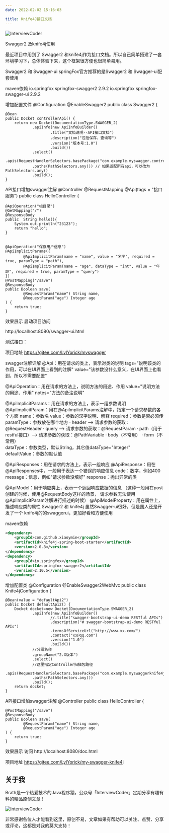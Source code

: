 ```yaml
---
date: 2022-02-02 15:16:03

title: Knife4J接口文档
---
```


![InterviewCoder](https://brath4.oss-cn-shenzhen.aliyuncs.com/picgo/%E6%89%AB%E7%A0%81_%E6%90%9C%E7%B4%A2%E8%81%94%E5%90%88%E4%BC%A0%E6%92%AD%E6%A0%B7%E5%BC%8F-%E6%A0%87%E5%87%86%E8%89%B2%E7%89%88.png)





Swagger2 及knife4j使用

最近项目中用到了 Swagger2 和knife4j作为接口文档。所以自己简单搭建了一套环境学习下，总体体验下来，这个框架很方便也很简单易用。

Swagger2 和 Swagger-ui
springFox官方推荐的是Swagger2 和 Swagger-ui配套使用

maven依赖
    <dependencies>
        <dependency>
            <groupId>io.springfox</groupId>
            <artifactId>springfox-swagger2</artifactId>
            <version>2.9.2</version>
        </dependency>
    <!--生成UI界面-->
    <dependency>
        <groupId>io.springfox</groupId>
        <artifactId>springfox-swagger-ui</artifactId>
        <version>2.9.2</version>
    </dependency>
    </dependencies>

增加配置文件
@Configuration
@EnableSwagger2
public class Swagger2 {

    @Bean
    public Docket controllerApi() {
        return new Docket(DocumentationType.SWAGGER_2)
                .apiInfo(new ApiInfoBuilder()
                        .title("文档说明--API接口文档")
                        .description("包括保存、查询等")
                        .version("版本号:1.0")
                        .build())
                .select()
                .apis(RequestHandlerSelectors.basePackage("com.example.myswagger.controller"))
                .paths(PathSelectors.any()) // 如果适配所有api，可以改为PathSelectors.any()
                .build();
    }

API接口增加swagger注解
@Controller
@RequestMapping
@Api(tags = "接口服务")
public class HelloController {

    @ApiOperation("根目录")
    @GetMapping("/")
    @ResponseBody
    public  String hello(){
        System.out.println("23123");
        return "hello";
    }


    @ApiOperation("保存用户信息")
    @ApiImplicitParams({
            @ApiImplicitParam(name = "name", value = "名字", required = true, paramType = "path"),
            @ApiImplicitParam(name = "age", dataType = "int", value = "年龄", required = true, paramType = "query")
    })
    @PostMapping("/save")
    @ResponseBody
    public Boolean save(
            @RequestParam("name") String name,
            @RequestParam("age") Integer age
    ) {
        return true;
    }


效果展示
启动项目访问

http://localhost:8080/swagger-ui.html

测试接口：


项目地址
https://gitee.com/LylYorick/myswagger

swagger注解详解
@Api：用在请求的类上，表示对类的说明
    tags="说明该类的作用，可以在UI界面上看到的注解"
    value="该参数没什么意义，在UI界面上也看到，所以不需要配置"

@ApiOperation：用在请求的方法上，说明方法的用途、作用
    value="说明方法的用途、作用"
    notes="方法的备注说明"

@ApiImplicitParams：用在请求的方法上，表示一组参数说明
    @ApiImplicitParam：用在@ApiImplicitParams注解中，指定一个请求参数的各个方面
        name：参数名
        value：参数的汉字说明、解释
        required：参数是否必须传
        paramType：参数放在哪个地方
            · header --> 请求参数的获取：@RequestHeader
            · query --> 请求参数的获取：@RequestParam
            · path（用于restful接口）--> 请求参数的获取：@PathVariable
            · body（不常用）
            · form（不常用）    
        dataType：参数类型，默认String，其它值dataType="Integer"       
        defaultValue：参数的默认值

@ApiResponses：用在请求的方法上，表示一组响应
    @ApiResponse：用在@ApiResponses中，一般用于表达一个错误的响应信息
        code：数字，例如400
        message：信息，例如"请求参数没填好"
        response：抛出异常的类

@ApiModel：用于响应类上，表示一个返回响应数据的信息
            （这种一般用在post创建的时候，使用@RequestBody这样的场景，
            请求参数无法使用@ApiImplicitParam注解进行描述的时候）
    @ApiModelProperty：用在属性上，描述响应类的属性
Swagger2 和 knife4j
虽然Swagger-ui很好，但是国人还是开发了一个 knife4j的的swaggerui，更加好看和方便使用

maven依赖

```xml
<dependency>
    <groupId>com.github.xiaoymin</groupId>
    <artifactId>knife4j-spring-boot-starter</artifactId>
    <version>2.0.8</version>
</dependency>
<dependency>
    <groupId>io.springfox</groupId>
    <artifactId>springfox-swagger2</artifactId>
    <version>2.10.5</version>
</dependency>
```


增加配置类
@Configuration
@EnableSwagger2WebMvc
public class Knife4jConfiguration {

    @Bean(value = "defaultApi2")
    public Docket defaultApi2() {
        Docket docket=new Docket(DocumentationType.SWAGGER_2)
                .apiInfo(new ApiInfoBuilder()
                        //.title("swagger-bootstrap-ui-demo RESTful APIs")
                        .description("# swagger-bootstrap-ui-demo RESTful APIs")
                        .termsOfServiceUrl("http://www.xx.com/")
                        .contact("xx@qq.com")
                        .version("1.0")
                        .build())
                //分组名称
                .groupName("2.X版本")
                .select()
                //这里指定Controller扫描包路径
                .apis(RequestHandlerSelectors.basePackage("com.example.myswaggerknife4j.controller"))
                .paths(PathSelectors.any())
                .build();
        return docket;
    }

API接口增加swagger注解
@Controller
public class HelloController {


    @PostMapping("/save")
    @ResponseBody
    public Boolean save(
            @RequestParam("name") String name,
            @RequestParam("age") Integer age
    ) {
        return true;
    }

效果展示
访问 http://localhost:8080/doc.html

项目地址
https://gitee.com/LylYorick/my-swagger-knife4j
## 关于我

Brath是一个热爱技术的Java程序猿，公众号「InterviewCoder」定期分享有趣有料的精品原创文章！

![InterviewCoder](https://brath4.oss-cn-shenzhen.aliyuncs.com/picgo/%E4%BA%8C%E7%BB%B4%E7%A0%81plus.png)

非常感谢各位人才能看到这里，原创不易，文章如果有帮助可以关注、点赞、分享或评论，这都是对我的莫大支持！
